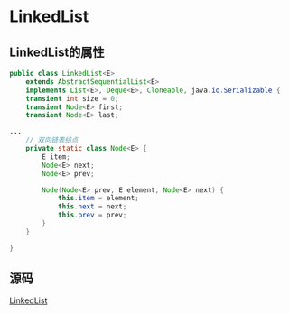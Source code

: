 # LinkedList

## LinkedList的属性
```java
public class LinkedList<E>
    extends AbstractSequentialList<E>
    implements List<E>, Deque<E>, Cloneable, java.io.Serializable {
    transient int size = 0;
    transient Node<E> first;
    transient Node<E> last;

...
    // 双向链表结点
    private static class Node<E> {
        E item;
        Node<E> next;
        Node<E> prev;

        Node(Node<E> prev, E element, Node<E> next) {
            this.item = element;
            this.next = next;
            this.prev = prev;
        }
    }

}
```




## 源码
[LinkedList](https://github.com/pallcard/learn-java/blob/master/src/main/resources/jdk/jdk1_8/java/util/LinkedList.java "LinkedList")

